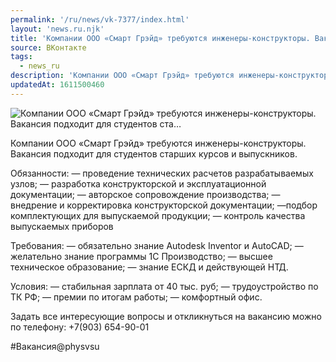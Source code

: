 ```yaml
---
permalink: '/ru/news/vk-7377/index.html'
layout: 'news.ru.njk'
title: 'Компании ООО «Смарт Грэйд» требуются инженеры-конструкторы. Вакансия подходит для студентов ста…'
source: ВКонтакте
tags:
  - news_ru
description: 'Компании ООО «Смарт Грэйд» требуются инженеры-конструкторы. Вакансия подходит для студентов ста…'
updatedAt: 1611500460
---
```

![Компании ООО «Смарт Грэйд» требуются инженеры-конструкторы. Вакансия подходит для студентов ста…](https://sun9-41.userapi.com/sun9-66/impg/ldHrAtVX6Pg4tfRtx3O1pLxSneTQ_c1CBBhmYA/EnfT1CNFys0.jpg?size=1280x854&quality=96&sign=8fa0defd7868244bb76a05503ed8cf7d&c_uniq_tag=9FN49m4GH5Cue-oB0etV14OfRDRAeAsuZ25-0SMTm3Y&type=album)

Компании ООО «Смарт Грэйд» требуются инженеры-конструкторы. Вакансия подходит для студентов старших курсов и выпускников.

Обязанности:
— проведение технических расчетов разрабатываемых узлов;
— разработка конструкторской и эксплуатационной документации;
— авторское сопровождение производства;
— внедрение и корректировка конструкторской документации;
—подбор комплектующих для выпускаемой продукции;
— контроль качества выпускаемых приборов

Требования:
— обязательно знание Autodesk Inventor и AutoCAD;
— желательно знание программы 1С Производство;
— высшее техническое образование;
— знание ЕСКД и действующей НТД.

Условия:
— стабильная зарплата от 40 тыс. руб;
— трудоустройство по ТК РФ;
— премии по итогам работы;
— комфортный офис.

Задать все интересующие вопросы и откликнуться на вакансию можно по телефону: +7(903) 654-90-01

#Вакансия@physvsu
